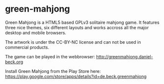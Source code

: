 green-mahjong
=============

Green Mahjong is a HTML5 based GPLv3 solitaire mahjong game. It features three nice themes, six different layouts and works accross all the major desktop and mobile browsers.

The artwork is under the CC-BY-NC license and can not be used in commercial products. 


The game can be played in the webbrowser: 
http://greenmahjong.daniel-beck.org

Install Green Mahjong from the Play Store here: 
https://play.google.com/store/apps/details?id=de.beck.greenmahjong
